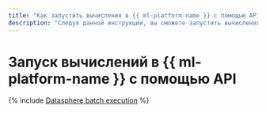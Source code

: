 ```yaml
---
title: "Как запустить вычисления в {{ ml-platform-name }} с помощью API"
description: "Следуя данной инструкции, вы сможете запустить вычисления в {{ ml-platform-name }} с помощью API."
---
```


# Запуск вычислений в {{ ml-platform-name }} с помощью API

{% include [Datasphere batch execution](../../_tutorials/datasphere/batch-code-execution.md) %}